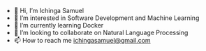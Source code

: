 - 👋 Hi, I’m Ichinga Samuel
- 👀 I’m interested in Software Development and Machine Learning
- 🌱 I’m currently learning Docker
- 💞️ I’m looking to collaborate on Natural Language Processing
- 📫 How to reach me ichingasamuel@gmail.com

<!---
Ichinga-Samuel/Ichinga-Samuel is a ✨ special ✨ repository because its `README.md` (this file) appears on your GitHub profile.
You can click the Preview link to take a look at your changes.
--->
